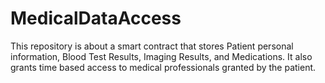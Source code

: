 # MedicalDataAccess
This repository is about a smart contract that stores Patient personal information, Blood Test Results, Imaging Results, and Medications. It also grants time based access to medical professionals granted by the patient.
